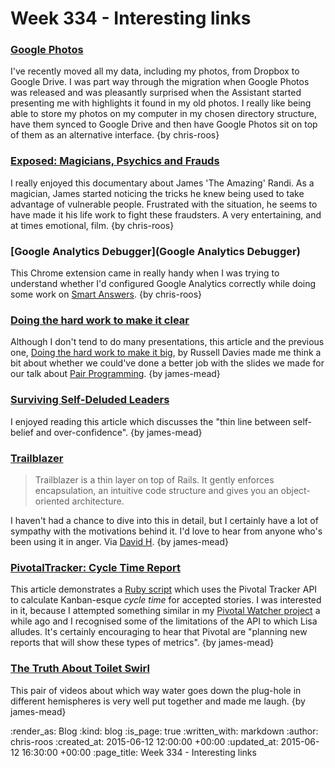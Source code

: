 Week 334 - Interesting links
============================

### [Google Photos](http://googleblog.blogspot.co.uk/2015/05/picture-this-fresh-approach-to-photos.html)

I've recently moved all my data, including my photos, from Dropbox to Google Drive. I was part way through the migration when Google Photos was released and was pleasantly surprised when the Assistant started presenting me with highlights it found in my old photos. I really like being able to store my photos on my computer in my chosen directory structure, have them synced to Google Drive and then have Google Photos sit on top of them as an alternative interface. {by chris-roos}


### [Exposed: Magicians, Psychics and Frauds](http://www.bbc.co.uk/programmes/b04ndsb3)

I really enjoyed this documentary about James 'The Amazing' Randi. As a magician, James started noticing the tricks he knew being used to take advantage of vulnerable people. Frustrated with the situation, he seems to have made it his life work to fight these fraudsters. A very entertaining, and at times emotional, film. {by chris-roos}


### [Google Analytics Debugger](Google Analytics Debugger)

This Chrome extension came in really handy when I was trying to understand whether I'd configured Google Analytics correctly while doing some work on [Smart Answers](https://github.com/alphagov/smart-answers). {by chris-roos}


### [Doing the hard work to make it clear](http://russelldavies.typepad.com/planning/2015/06/doing-the-hard-work-to-make-it-clear.html)

Although I don't tend to do many presentations, this article and the previous one, [Doing the hard work to make it big](http://russelldavies.typepad.com/planning/2015/06/doing-the-hard-work-to-make-it-big.html), by Russell Davies made me think a bit about whether we could've done a better job with the slides we made for our talk about [Pair Programming](https://github.com/freerange/pair-programming-presentation). {by james-mead}


### [Surviving Self-Deluded Leaders](http://stumblingandmumbling.typepad.com/stumbling_and_mumbling/2015/06/surviving-self-deluded-leaders.html)

I enjoyed reading this article which discusses the "thin line between self-belief and over-confidence". {by james-mead}


### [Trailblazer](https://github.com/apotonick/trailblazer)

> Trailblazer is a thin layer on top of Rails. It gently enforces encapsulation, an intuitive code structure and gives you an object-oriented architecture.

I haven't had a chance to dive into this in detail, but I certainly have a lot of sympathy with the motivations behind it. I'd love to hear from anyone who's been using it in anger. Via [David H](http://davidheath.org/). {by james-mead}


### [PivotalTracker: Cycle Time Report](http://www.pivotaltracker.com/community/tracker-blog/cycle-time-report-example-script-using-trackers-api)

This article demonstrates a [Ruby script](https://github.com/pivotaltracker/api_examples/blob/master/reportCycleTime.rb) which uses the Pivotal Tracker API to calculate Kanban-esque _cycle time_ for accepted stories. I was interested in it, because I attempted something similar in my [Pivotal Watcher project](https://github.com/freerange/pivotal_watcher) a while ago and I recognised some of the limitations of the API to which Lisa alludes. It's certainly encouraging to hear that Pivotal are "planning new reports that will show these types of metrics". {by james-mead}


### [The Truth About Toilet Swirl](http://www.smartereveryday.com/toiletswirl)

This pair of videos about which way water goes down the plug-hole in different hemispheres is very well put together and made me laugh. {by james-mead}


:render_as: Blog
:kind: blog
:is_page: true
:written_with: markdown
:author: chris-roos
:created_at: 2015-06-12 12:00:00 +00:00
:updated_at: 2015-06-12 16:30:00 +00:00
:page_title: Week 334 - Interesting links
